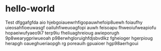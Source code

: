# hello-world
Test
dfggafgfda aio hjebgoiauewrhfigopauwhefoip8uewh foiaufhy uieosahfioeuwasgf oailuhfiweuoagfopi auwh feisoapu fhweoiufweapiofu hopaeiwufyaeo9i7 terp9iu fheliuaghreioug awieporugh 9p8wearygpriwueoah  p98erwhgloruighfdjsbvdlkz fgheioger hgerpioug herapgh oaueghueriaopgh rg poreauih gpuaioer hgp98aerhgoui
